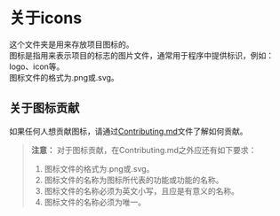 # 关于icons

这个文件夹是用来存放项目图标的。  
图标是指用来表示项目的标志的图片文件，通常用于程序中提供标识，例如：logo、icon等。  
图标文件的格式为.png或.svg。  

## 关于图标贡献

如果任何人想贡献图标，请通过[Contributing.md](./Contributing.md)文件了解如何贡献。

> **注意：**
> 对于图标贡献，在Contributing.md之外应还有如下要求：
> 
> 1. 图标文件的格式为.png或.svg。
> 2. 图标文件的名称为图标所代表的功能或功能的名称。
> 3. 图标文件的名称必须为英文小写，且应是有意义的名称。
> 4. 图标文件的名称必须为唯一。
